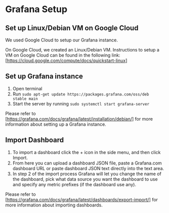 # Grafana Setup

## Set up Linux/Debian VM on Google Cloud

We used Google Cloud to setup our Grafana instance.

On Google Cloud, we created an Linux/Debian VM. Instructions to setup a VM on Google Cloud can be found in the following link:
[https://cloud.google.com/compute/docs/quickstart-linux]

## Set up Grafana instance

1. Open terminal
2. Run `sudo apt-get update https://packages.grafana.com/oss/deb stable main`
3. Start the server by running `sudo systemctl start grafana-server`

Please refer to [https://grafana.com/docs/grafana/latest/installation/debian/] for more information about setting up a Grafana instance.

## Import Dashboard

1. To import a dashboard click the + icon in the side menu, and then click Import.
2. From here you can upload a dashboard JSON file, paste a Grafana.com dashboard URL or paste dashboard JSON text directly into the text area.
3. In step 2 of the import process Grafana will let you change the name of the dashboard, pick what data source you want the dashboard to use and specify any metric prefixes (if the dashboard use any).

Please refer to [https://grafana.com/docs/grafana/latest/dashboards/export-import/] for more information about importing dashboards.
